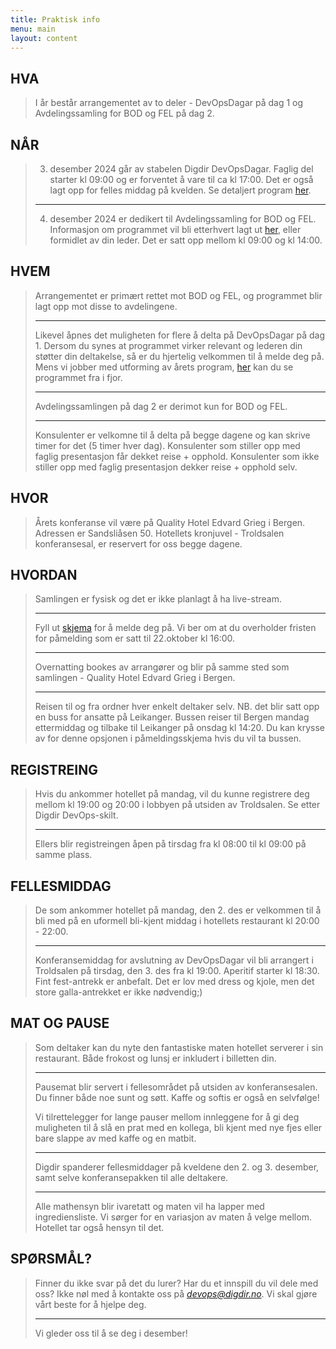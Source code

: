 ```yaml
---
title: Praktisk info
menu: main
layout: content
---
```


<!-- # Praktisk informasjon om samlingen -->

## HVA
> I år består arrangementet av to deler - DevOpsDagar på  dag 1 og Avdelingssamling for BOD og FEL på dag 2.


## NÅR
> 3. desember 2024 går av stabelen Digdir DevOpsDagar. Faglig del starter kl 09:00 og er forventet å vare til ca kl 17:00. Det er også lagt opp for felles middag på kvelden. Se detaljert program [her](/program). 
> 
> ---
> 4. desember 2024 er dedikert til Avdelingssamling for BOD og FEL. Informasjon om programmet vil bli etterhvert lagt ut [her](/program), eller formidlet av din leder. Det er satt opp mellom kl 09:00 og kl 14:00.



## HVEM
> Arrangementet er primært rettet mot BOD og FEL, og programmet blir lagt opp mot disse to avdelingene. 
> 
> ---
> 
> Likevel åpnes det muligheten for flere å delta på DevOpsDagar på dag 1. Dersom du synes at programmet virker relevant og lederen din støtter din deltakelse, så er du hjertelig velkommen til å melde deg på. Mens vi jobber med utforming av årets program, [her](/arrangementarkiv/devopsdagar-2023/) kan du se programmet fra i fjor.
> 
> ---
>   
> Avdelingssamlingen på dag 2 er derimot kun for BOD og FEL. 
> 
> ---
>   
> Konsulenter er velkomne til å delta på begge dagene og kan skrive timer for det (5 timer hver dag).
Konsulenter som stiller opp med faglig presentasjon får dekket reise + opphold.
Konsulenter som ikke stiller opp med faglig presentasjon dekker reise + opphold selv.


## HVOR
> Årets konferanse vil være på Quality Hotel Edvard Grieg i Bergen. Adressen er Sandsliåsen 50. Hotellets kronjuvel - Troldsalen konferansesal, er reservert for oss begge dagene. 

## HVORDAN
> Samlingen er fysisk og det er ikke planlagt å ha live-stream. 
> 
> ---
> 
> Fyll ut [skjema](https://event.checkin.no/78553/digdir-devopsdagar-avdelingssamling-for-bod-og-fel) for å melde deg på. Vi ber om at du overholder fristen for påmelding som er satt til 22.oktober kl 16:00. 
> 
> ---
>   
> Overnatting bookes av arrangører og blir på samme sted som samlingen - Quality Hotel Edvard Grieg i Bergen. 
> 
> ---
>   
> Reisen til og fra ordner hver enkelt deltaker selv. NB. det blir satt opp en buss for ansatte på Leikanger. Bussen reiser til Bergen mandag ettermiddag og tilbake til Leikanger på onsdag kl 14:20. Du kan krysse av for denne opsjonen i påmeldingsskjema hvis du vil ta bussen.


## REGISTREING
> Hvis du ankommer hotellet på mandag, vil du kunne registrere deg mellom kl 19:00 og 20:00 i lobbyen på utsiden av Troldsalen. Se etter Digdir DevOps-skilt. 
> 
> ---
>   
> Ellers blir registreingen åpen på tirsdag fra kl 08:00 til kl 09:00 på samme plass.  


## FELLESMIDDAG
> De som ankommer hotellet på mandag, den 2. des er velkommen til å bli med på en uformell bli-kjent middag i hotellets restaurant kl 20:00 - 22:00. 
> 
> ---
>   
> Konferansemiddag for avslutning av DevOpsDagar vil bli arrangert i Troldsalen på tirsdag, den 3. des fra kl 19:00. Aperitif starter kl 18:30. Fint fest-antrekk er anbefalt. Det er lov med dress og kjole, men det store galla-antrekket er ikke nødvendig;)


## MAT OG PAUSE
> Som deltaker kan du nyte den fantastiske maten hotellet serverer i sin restaurant. Både frokost og lunsj er inkludert i billetten din.
> 
> ---
> Pausemat blir servert i fellesområdet på utsiden av konferansesalen. Du finner både noe sunt og søtt. Kaffe og softis er også en selvfølge!
>   
> Vi tilrettelegger for lange pauser mellom innleggene for å gi deg muligheten til å slå en prat med en kollega, bli kjent med nye fjes eller bare slappe av med kaffe og en matbit. 
> 
> ---
>   
> Digdir spanderer fellesmiddager på kveldene den 2. og 3. desember, samt selve konferansepakken til alle deltakere.
> 
> ---
>   
> Alle mathensyn blir ivaretatt og maten vil ha lapper med ingrediensliste. Vi sørger for en variasjon av maten å velge mellom. Hotellet tar også hensyn til det.




## SPØRSMÅL?
> Finner du ikke svar på det du lurer? Har du et innspill du vil dele med oss? Ikke nøl med å kontakte oss på *devops@digdir.no*. Vi skal gjøre vårt beste for å hjelpe deg.  
> 
> ---
>   
> Vi gleder oss til å se deg i desember! 
